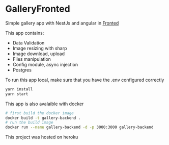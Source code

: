 # GalleryFronted

Simple gallery app with NestJs and angular in [Fronted](https://github.com/gary94746/gallery-angular)

This app contains:
- Data Validation
- Image resizing with sharp
- Image download, upload
- Files manipulation
- Config module, async injection
- Postgres

To run this app local, make sure that you have the .env configured correctly
``` bash
yarn install
yarn start
```

This app is also avalaible with docker
```bash
# first build the docker image
docker build -t gallery-backend .
# run the build image
docker run --name gallery-backend -d -p 3000:3000 gallery-backend
```

This project was hosted on heroku

